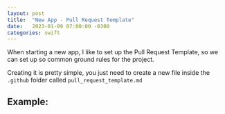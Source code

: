 ```yaml
---
layout: post
title:  "New App - Pull Request Template"
date:   2023-01-09 07:00:00 -0300
categories: swift
---
```


When starting a new app, I like to set up the Pull Request Template, so we can set up so common ground rules for the project.

Creating it is pretty simple, you just need to create a new file inside the `.github` folder called `pull_request_template.md`

## Example:

<script src="https://gist.github.com/mdb1/3e773aa8eedc4e38dd3b5b501c7c72cd.js"></script>